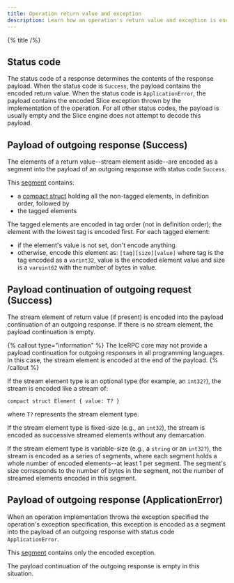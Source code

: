 ```yaml
---
title: Operation return value and exception
description: Learn how an operation's return value and exception is encoded with Slice.
---
```


{% title /%}

## Status code

The status code of a response determines the contents of the response payload. When the status code is `Success`,
the payload contains the encoded return value. When the status code is `ApplicationError`, the payload contains the
encoded Slice exception thrown by the implementation of the operation. For all other status codes, the payload is
usually empty and the Slice engine does not attempt to decode this payload.

## Payload of outgoing response (Success)

The elements of a return value--stream element aside--are encoded as a segment into the payload of an outgoing response
with status code `Success`.

This [segment](encoding-only-constructs-slice2#segment) contains:
- a [compact struct](constructed-types-slices2#struct) holding all the non-tagged elements, in definition order,
    followed by
- the tagged elements

The tagged elements are encoded in tag order (not in definition order); the element with the lowest tag is encoded
first. For each tagged element:
- if the element's value is not set, don't encode anything.
- otherwise, encode this element as: `[tag][size][value]` where tag is the tag encoded as a `varint32`, value is the
encoded element value and size is a `varuint62` with the number of bytes in value.

## Payload continuation of outgoing request (Success)

The stream element of return value (if present) is encoded into the payload continuation of an outgoing response. If
there is no stream element, the payload continuation is empty.

{% callout type="information" %}
The IceRPC core may not provide a payload continuation for outgoing responses in all programming languages. In this
case, the stream element is encoded at the end of the payload.
{% /callout %}

If the stream element type is an optional type (for example, an `int32?`), the stream is encoded like a stream of:
```slice
compact struct Element { value: T? }
```
where `T?` represents the stream element type.

If the stream element type is fixed-size (e.g., an `int32`), the stream is encoded as successive streamed elements
without any demarcation.

If the stream element type is variable-size (e.g., a `string` or an `int32?`), the stream is encoded as a series of
segments, where each segment holds a whole number of encoded elements--at least 1 per segment. The segment's size
corresponds to the number of bytes in the segment, not the number of streamed elements encoded in this segment.

## Payload of outgoing response (ApplicationError)

When an operation implementation throws the exception specified the operation's exception specification, this exception
is encoded as a segment into the payload of an outgoing response with status code `ApplicationError`.

This [segment](encoding-only-constructs-slice2#segment) contains only the encoded exception.

The payload continuation of the outgoing response is empty in this situation.
